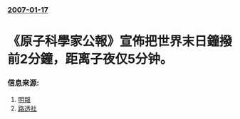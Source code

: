 ### [2007-01-17](/news/2007/01/17/index.md)

##### 
# 《原子科學家公報》宣佈把世界末日鐘撥前2分鐘，距离子夜仅5分钟。




### 信息来源:

1. [明報](https://web.archive.org/web/20061117040021/http://hk.news.yahoo.com/061017/12/1utrt.html)
2. [路透社](https://web.archive.org/web/20070124013950/http://hk.news.yahoo.com/070118/3/2075p.html)
